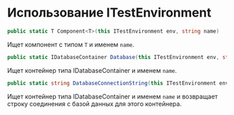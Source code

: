 # Использование ITestEnvironment

```csharp
public static T Component<T>(this ITestEnvironment env, string name)
```

Ищет компонент с типом `T` и именем `name`.

```csharp
public static IDatabaseContainer Database(this ITestEnvironment env, string name)
```

Ищет контейнер типа IDatabaseContainer и именем `name`.

```csharp
public static string DatabaseConnectionString(this ITestEnvironment env, string name)
```

Ищет контейнер типа IDatabaseContainer и именем `name` и возвращает строку соединения с базой данных для этого контейнера.